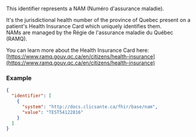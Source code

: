 This identifier represents a NAM (Numéro d'assurance maladie).

It's the jurisdictional health number of the province of Quebec present on a patient's Health Insurance Card which uniquely identifies them.  
NAMs are managed by the Régie de l'assurance maladie du Québec (RAMQ).

You can learn more about the Health Insurance Card here: [https://www.ramq.gouv.qc.ca/en/citizens/health-insurance](https://www.ramq.gouv.qc.ca/en/citizens/health-insurance)

### Example
```json
{
  "identifier": [
    {
      "system": "http://docs.clicsante.ca/fhir/base/nam",
      "value": "TEST54122816"
    }
  ]
}
```
